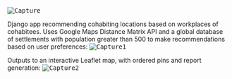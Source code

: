 <kbd>![Capture](https://user-images.githubusercontent.com/11962461/172367644-8d9a9e64-9835-485a-8ea6-10885573f5b7.PNG)</kbd>

Django app recommending cohabiting locations based on workplaces of cohabitees. Uses Google Maps Distance Matrix API and a global database of settlements with population greater than 500 to make recommendations based on user preferences:
<kbd>![Capture1](https://user-images.githubusercontent.com/11962461/172368586-2545ab34-39eb-4223-8cca-71d64d841d41.PNG)</kbd>

Outputs to an interactive Leaflet map, with ordered pins and report generation:
<kbd>![Capture2](https://user-images.githubusercontent.com/11962461/172368698-6ec8e83b-cb72-44ca-b29e-18f43aa58fae.PNG)</kbd>
